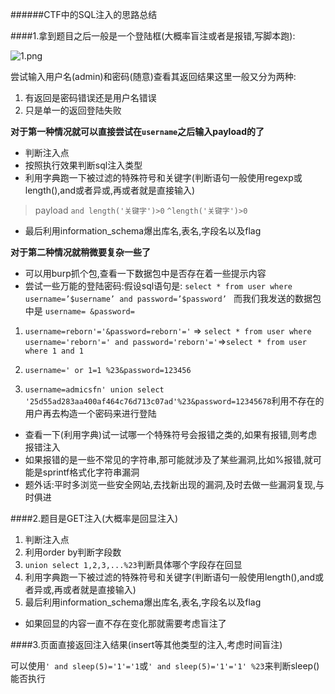 ######CTF中的SQL注入的思路总结

####1.拿到题目之后一般是一个登陆框(大概率盲注或者是报错,写脚本跑):

![1.png](https://i.loli.net/2018/09/11/5b979e5c0ee9b.png)

尝试输入用户名(admin)和密码(随意)查看其返回结果这里一般又分为两种:

1. 有返回是密码错误还是用户名错误
2. 只是单一的返回登陆失败

**对于第一种情况就可以直接尝试在`username`之后输入payload的了**

* 判断注入点
* 按照执行效果判断sql注入类型
* 利用字典跑一下被过滤的特殊符号和关键字(判断语句一般使用regexp或length(),and或者异或,再或者就是直接输入)
> payload `and length('关键字')>0`
		`^length('关键字')>0`
* 最后利用information_schema爆出库名,表名,字段名以及flag

**对于第二种情况就稍微要复杂一些了**

* 可以用burp抓个包,查看一下数据包中是否存在着一些提示内容
* 尝试一些万能的登陆密码:假设sql语句是:
`select * from user where username=’$username’ and password=’$password’ `
而我们我发送的数据包中是 `username= &password=`							


1. `username=reborn'='&password=reborn'='` => `select * from user where username='reborn'=' and password='reborn'='`=>`select * from user where 1 and 1`

2. `username=' or 1=1 %23&password=123456`

3. `username=admicsfn' union select '25d55ad283aa400af464c76d713c07ad'%23&password=12345678`利用不存在的用户再去构造一个密码来进行登陆

* 查看一下(利用字典)试一试哪一个特殊符号会报错之类的,如果有报错,则考虑报错注入
* 如果报错的是一些不常见的字符串,那可能就涉及了某些漏洞,比如%报错,就可能是sprintf格式化字符串漏洞
* 题外话:平时多浏览一些安全网站,去找新出现的漏洞,及时去做一些漏洞复现,与时俱进

####2.题目是GET注入(大概率是回显注入)

1. 判断注入点
2. 利用order by判断字段数
3. `union select 1,2,3,...%23`判断具体哪个字段存在回显
4. 利用字典跑一下被过滤的特殊符号和关键字(判断语句一般使用length(),and或者异或,再或者就是直接输入)
5. 最后利用information_schema爆出库名,表名,字段名以及flag
* 如果回显的内容一直不存在变化那就需要考虑盲注了

####3.页面直接返回注入结果(insert等其他类型的注入,考虑时间盲注)

可以使用`' and sleep(5)='1'='1`或`' and sleep(5)='1'='1' %23`来判断sleep()能否执行	
